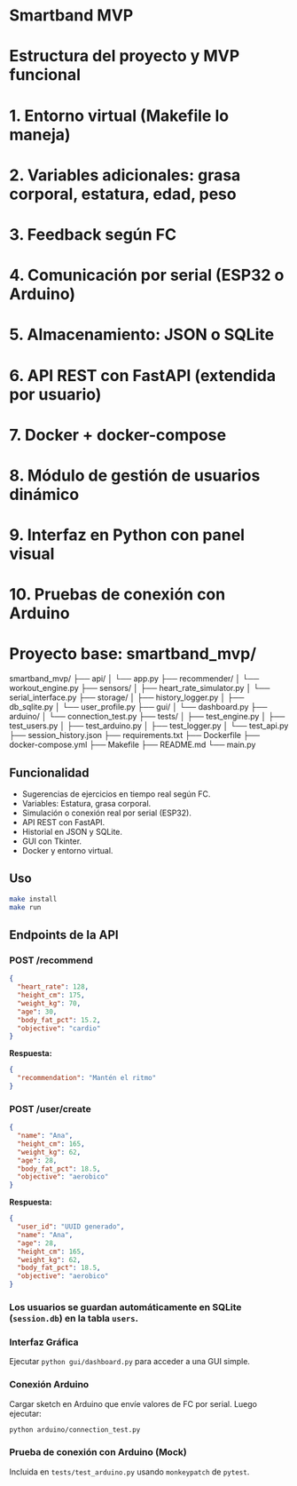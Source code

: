 # Smartband MVP
# Estructura del proyecto y MVP funcional

# 1. Entorno virtual (Makefile lo maneja)
# 2. Variables adicionales: grasa corporal, estatura, edad, peso
# 3. Feedback según FC
# 4. Comunicación por serial (ESP32 o Arduino)
# 5. Almacenamiento: JSON o SQLite
# 6. API REST con FastAPI (extendida por usuario)
# 7. Docker + docker-compose
# 8. Módulo de gestión de usuarios dinámico
# 9. Interfaz en Python con panel visual
# 10. Pruebas de conexión con Arduino

# Proyecto base: smartband_mvp/

smartband_mvp/
├── api/
│   └── app.py
├── recommender/
│   └── workout_engine.py
├── sensors/
│   ├── heart_rate_simulator.py
│   └── serial_interface.py
├── storage/
│   ├── history_logger.py
│   ├── db_sqlite.py
│   └── user_profile.py
├── gui/
│   └── dashboard.py
├── arduino/
│   └── connection_test.py
├── tests/
│   ├── test_engine.py
│   ├── test_users.py
│   ├── test_arduino.py
│   ├── test_logger.py
│   └── test_api.py
├── session_history.json
├── requirements.txt
├── Dockerfile
├── docker-compose.yml
├── Makefile
├── README.md
└── main.py

## Funcionalidad

- Sugerencias de ejercicios en tiempo real según FC.
- Variables: Estatura, grasa corporal.
- Simulación o conexión real por serial (ESP32).
- API REST con FastAPI.
- Historial en JSON y SQLite.
- GUI con Tkinter.
- Docker y entorno virtual.

## Uso

```bash
make install
make run
```
## Endpoints de la API

### POST /recommend
```json
{
  "heart_rate": 128,
  "height_cm": 175,
  "weight_kg": 70,
  "age": 30,
  "body_fat_pct": 15.2,
  "objective": "cardio"
}
```
**Respuesta:**
```json
{
  "recommendation": "Mantén el ritmo"
}
```

### POST /user/create
```json
{
  "name": "Ana",
  "height_cm": 165,
  "weight_kg": 62,
  "age": 28,
  "body_fat_pct": 18.5,
  "objective": "aerobico"
}
```
**Respuesta:**
```json
{
  "user_id": "UUID generado",
  "name": "Ana",
  "age": 28,
  "height_cm": 165,
  "weight_kg": 62,
  "body_fat_pct": 18.5,
  "objective": "aerobico"
}
```

### Los usuarios se guardan automáticamente en SQLite (`session.db`) en la tabla `users`.

### Interfaz Gráfica
Ejecutar `python gui/dashboard.py` para acceder a una GUI simple.

### Conexión Arduino
Cargar sketch en Arduino que envíe valores de FC por serial. Luego ejecutar:
```bash
python arduino/connection_test.py
```

### Prueba de conexión con Arduino (Mock)
Incluida en `tests/test_arduino.py` usando `monkeypatch` de `pytest`.
